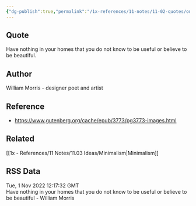 ```yaml
---
{"dg-publish":true,"permalink":"/1x-references/11-notes/11-02-quotes/only-have-stuff-that-is-useful-or-beautiful-william-morris/","title":"Only have stuff that is useful or beautiful - William Morris","created":"2024-02-14T20:18:40.060+03:00","updated":"2024-02-14T20:18:40.060+03:00"}
---
```



## Quote
Have nothing in your homes that you do not know to be useful or believe to be beautiful.

## Author
William Morris - designer poet and artist

## Reference
- https://www.gutenberg.org/cache/epub/3773/pg3773-images.html

## Related
[[1x - References/11 Notes/11.03 Ideas/Minimalism\|Minimalism]]

## RSS Data
<div class='date'>Tue, 1 Nov 2022 12:17:32 GMT</div>
<div class='description'>Have nothing in your homes that you do not know to be useful or believe to be beautiful - William Morris</div>
